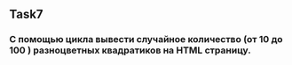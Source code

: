 ## Task7

### С помощью цикла вывести случайное количество (от 10 до 100 ) разноцветных квадратиков на HTML страницу. 
